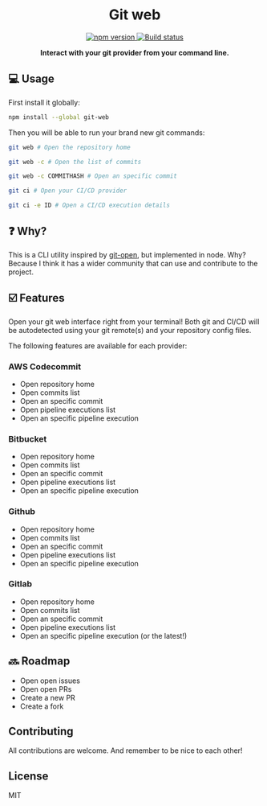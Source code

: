 <h1 align="center">Git web</h1>

<p align="center">

<a href="https://www.npmjs.com/package/git-web">
	<img src="https://badge.fury.io/js/git-web.svg" alt="npm version" />
</a>

<a href="https://github.com/jormaechea/git-web/actions?query=workflow%3A%22Build+Status%22">
	<img src="https://github.com/jormaechea/git-web/workflows/Build%20Status/badge.svg" alt="Build status" />
</a>

<!--
<a href="https://coveralls.io/github/jormaechea/git-web?branch=master">
	<img src="https://coveralls.io/repos/github/jormaechea/git-web/badge.svg?branch=master" alt="Coverage status" />
</a>
-->

</p>

<p align="center">
	<strong>Interact with your git provider from your command line.</strong>
</p>

## :computer: Usage

First install it globally:

```sh
npm install --global git-web
```

Then you will be able to run your brand new git commands:

```sh
git web # Open the repository home

git web -c # Open the list of commits

git web -c COMMITHASH # Open an specific commit

git ci # Open your CI/CD provider

git ci -e ID # Open a CI/CD execution details
```

## :question: Why?

This is a CLI utility inspired by [git-open](https://github.com/paulirish/git-open), but implemented in node. Why? Because I think it has a wider community that can use and contribute to the project.

## :ballot_box_with_check: Features

Open your git web interface right from your terminal! Both git and CI/CD will be autodetected using your git remote(s) and your repository config files.

The following features are available for each provider:

### AWS Codecommit

- Open repository home
- Open commits list
- Open an specific commit
- Open pipeline executions list
- Open an specific pipeline execution

### Bitbucket

- Open repository home
- Open commits list
- Open an specific commit
- Open pipeline executions list
- Open an specific pipeline execution

### Github

- Open repository home
- Open commits list
- Open an specific commit
- Open pipeline executions list
- Open an specific pipeline execution

### Gitlab

- Open repository home
- Open commits list
- Open an specific commit
- Open pipeline executions list
- Open an specific pipeline execution (or the latest!)

## :soon: Roadmap

- Open open issues
- Open open PRs
- Create a new PR
- Create a fork

## Contributing

All contributions are welcome. And remember to be nice to each other!

## License

MIT
